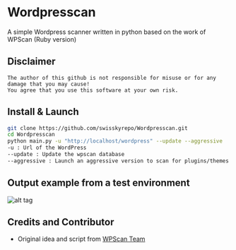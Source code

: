 # Wordpresscan
A simple Wordpress scanner written in python based on the work of WPScan (Ruby version)

## Disclaimer
```
The author of this github is not responsible for misuse or for any damage that you may cause!
You agree that you use this software at your own risk.
```


## Install & Launch
```bash
git clone https://github.com/swisskyrepo/Wordpresscan.git
cd Wordpresscan
python main.py -u "http://localhost/wordpress" --update --aggressive
-u : Url of the WordPress
--update : Update the wpscan database
--aggressive : Launch an aggressive version to scan for plugins/themes
```

## Output example from a test environment
![alt tag](https://github.com/swisskyrepo/Wordpresscan/blob/master/screens/Version%204.4.7.png?raw=true)


## Credits and Contributor
* Original idea and script from [WPScan Team](https://wpscan.org/)